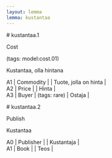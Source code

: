 ```yaml
---
layout: lemma
lemma: kustantaa
---
```


<div class="sense">
# <span class="sensename">kustantaa.1</span>

<span class="description">Cost</span>

(tags: model:cost.01)

<span class="description">Kustantaa, olla hintana</span>

A1 | Commodity |   | Tuote, jolla on hinta |  
A2 | Price |   | Hinta |  
A3 | Buyer | (tags: rare) | Ostaja | 

</div>

<div class="sense">
# <span class="sensename">kustantaa.2</span>

<span class="description">Publish</span>

<span class="description">Kustantaa</span>

A0 | Publisher |   | Kustantaja |  
A1 | Book |   | Teos |  

</div>

